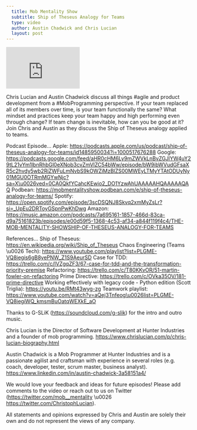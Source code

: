 ```yaml
---
  title: Mob Mentality Show
  subtitle: Ship of Theseus Analogy for Teams
  type: video
  author: Austin Chadwick and Chris Lucian
  layout: post
---
```


<iframe width="200" height="113" src="https://www.youtube.com/embed/hV_WhqRJgRE?feature=oembed" frameborder="0" allow="accelerometer; autoplay; clipboard-write; encrypted-media; gyroscope; picture-in-picture; web-share" allowfullscreen title="Ship of Theseus Analogy for Teams"></iframe>

Chris Lucian and Austin Chadwick discuss all things #agile and product development from a #MobProgramming perspective. If your team replaced all of its members over time, is your team functionally the same? What mindset and practices keep your team happy and high performing even through change? If team change is inevitable, how can you be good at it? Join Chris and Austin as they discuss the Ship of Theseus analogy applied to teams.

Podcast Episode…
Apple: https://podcasts.apple.com/us/podcast/ship-of-theseus-analogy-for-teams/id1485950034?i=1000517676288
Google: https://podcasts.google.com/feed/aHR0cHM6Ly9mZWVkLnBvZGJlYW4uY29tL21vYm1lbnRhbGl0eXNob3cvZmVlZC54bWw/episode/bW9ibWVudGFsaXR5c2hvdy5wb2RiZWFuLmNvbS9kOWZiMzBlZS00MWEyLTMyYTAtODUyNy01MGU0OTRmMGYwNjc?sa=X\u0026ved=0CA0QkfYCahcKEwio2_DO1YzwAhUAAAAAHQAAAAAQAQ
Podbean: https://mobmentalityshow.podbean.com/e/ship-of-theseus-analogy-for-teams/
Spotify: https://open.spotify.com/episode/3scDSQNJ8Skvq2xmMyZsLr?si=_UpEu2DRToyGSpnPwKhDwg
Amazon: https://music.amazon.com/podcasts/7a695161-1857-466d-83ca-d9a75161823b/episodes/e00d59f5-1368-4c53-af34-a844f119f4c4/THE-MOB-MENTALITY-SHOWSHIP-OF-THESEUS-ANALOGY-FOR-TEAMS

References...
Ship of Theseus: https://en.wikipedia.org/wiki/Ship_of_Theseus
Chaos Engineering (Teams \u0026 Tech): https://www.youtube.com/playlist?list=PLGME-VQ8iegis6gB8yePNW_Z1S9AeurSD
Case for TDD: https://trello.com/c/IVZgqZF3/67-case-for-tdd-and-the-transformation-priority-premise
Refactoring: https://trello.com/c/T80KKvOR/51-martin-fowler-on-refactoring
Prime Directive: https://trello.com/c/OVka35OV/181-prime-directive
Working effectively with legacy code - Python edition (Scott Triglia): https://youtu.be/RMt43wyg-zg
Teamwork playlist: https://www.youtube.com/watch?v=aQej3Tnfeog\u0026list=PLGME-VQ8iegiWQ_kmsmBuOatqWEXkE_aO

Thanks to G-SLiK (https://soundcloud.com/g-slik) for the intro and outro music.
 
Chris Lucian is the Director of Software Development at Hunter Industries and a founder of mob programming. https://www.chrislucian.com/p/chris-lucian-biography.html 

Austin Chadwick is a Mob Programmer at Hunter Industries and is a passionate agilist and craftsman with experience in several roles (e.g. coach, developer, tester, scrum master, business analyst). https://www.linkedin.com/in/austin-chadwick-3a58151a4/ 
 
We would love your feedback and ideas for future episodes! Please add comments to the video or reach out to us on Twitter (https://twitter.com/mob__mentality \u0026 https://twitter.com/ChristophLucian).
 
All statements and opinions expressed by Chris and Austin are solely their own and do not represent the views of any company.

